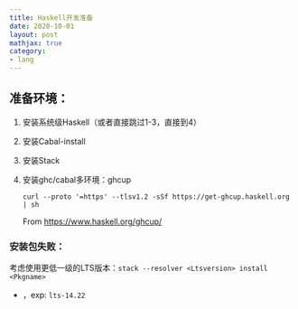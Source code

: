 ```yaml
---
title: Haskell开发准备
date: 2020-10-01
layout: post
mathjax: true
category:
- lang
---
```

## 准备环境：

1. 安装系统级Haskell（或者直接跳过1-3，直接到4）

1. 安装Cabal-install

1. 安装Stack

1. 安装ghc/cabal多环境：ghcup
   
   `curl --proto '=https' --tlsv1.2 -sSf https://get-ghcup.haskell.org | sh`
   
   From https://www.haskell.org/ghcup/

### 安装包失败：

考虑使用更低一级的LTS版本：`stack --resolver <Ltsversion> install <Pkgname>`

* <Ltsversion>，exp: `lts-14.22`